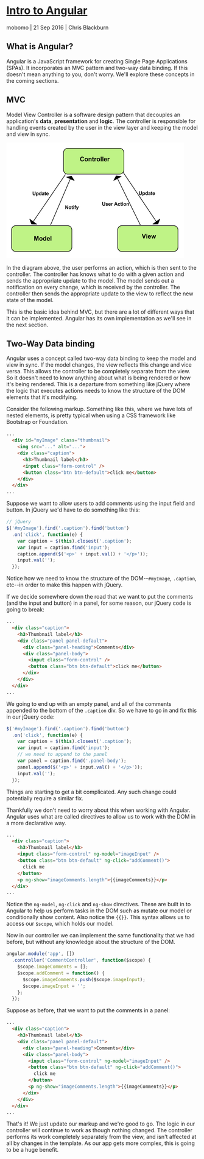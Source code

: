 # [Intro to Angular](http://blaqbern.github.io/intro-to-angular)

mobomo | 21 Sep 2016 | Chris Blackburn

## What is Angular?

Angular is a JavaScript framework for creating Single Page Applications (SPAs). It incorporates an MVC pattern and two-way data binding.
If this doesn't mean anything to you, don't worry. We'll explore these concepts in the coming sections.

## MVC

Model View Controller is a software design pattern that decouples an application's **data**, **presentation** and **logic**. The controller is responsible for handling events created by the user in the view layer and keeping the model and view in sync.

![MVC diagram](./images/mvc.png)

In the diagram above, the user performs an action, which is then sent to the controller. The controller has knows what to do with a given action and sends the appropriate update to the model. The model sends out a notification on every change, which is received by the controller. The controller then sends the appropriate update to the view to reflect the new state of the model.

This is the basic idea behind MVC, but there are a lot of different ways that it can be implemented. Angular has its own implementation as we'll see in the next section.

## Two-Way Data binding

Angular uses a concept called two-way data binding to keep the model and view in sync. If the model changes, the view reflects this change and vice versa. This allows the controller to be completely separate from the view. So it doesn't need to know anything about what is being rendered or how it's being rendered. This is a departure from something like jQuery where the logic that executes actions needs to know the structure of the DOM elements that it's modifying.

Consider the following markup. Something like this, where we have lots of nested elements, is pretty typical when using a CSS framework like Bootstrap or Foundation.

```html
...
  <div id="myImage" class="thumbnail">
    <img src="..." alt="...">
    <div class="caption">
      <h3>Thumbnail label</h3>
      <input class="form-control" />
      <button class="btn btn-default">click me</button>
    </div>
  </div>
...
```

Suppose we want to allow users to add comments using the input field and button. In jQuery we'd have to do something like this:

```js
// jQuery
$('#myImage').find('.caption').find('button')
  .on('click', function(e) {
    var caption = $(this).closest('.caption');
    var input = caption.find('input');
    caption.append($('<p>' + input.val() + '</p>'));
    input.val('');
  });
```

Notice how we need to know the structure of the DOM--`#myImage`, `.caption`, etc--in order to make this happen with jQuery.

If we decide somewhere down the road that we want to put the comments (and the input and button) in a panel, for some reason, our jQuery code is going to break:

```html
...
  <div class="caption">
    <h3>Thumbnail label</h3>
    <div class="panel panel-default">
      <div class="panel-heading">Comments</div>
      <div class="panel-body">
        <input class="form-control" />
        <button class="btn btn-default">click me</button>
      </div>
    </div>
  </div>
...
```

We going to end up with an empty panel, and all of the comments appended to the bottom of the `.caption` div. So we have to go in and fix this in our jQuery code:

```js
$('#myImage').find('.caption').find('button')
  .on('click', function(e) {
    var caption = $(this).closest('.caption');
    var input = caption.find('input');
    // we need to append to the panel
    var panel = caption.find('.panel-body');
    panel.append($('<p>' + input.val() + '</p>'));
    input.val('');
  });
```

Things are starting to get a bit complicated. Any such change could potentially require a similar fix.

Thankfully we don't need to worry about this when working with Angular. Angular uses what are called directives to allow us to work with the DOM in a more declarative way.

```html
...
  <div class="caption">
    <h3>Thumbnail label</h3>
    <input class="form-control" ng-model="imageInput" />
    <button class="btn btn-default" ng-click="addComment()">
      click me
    </button>
    <p ng-show="imageComments.length">{{imageComments}}</p>
  </div>
...
```

Notice the `ng-model`, `ng-click` and `ng-show` directives. These are built in to Angular to help us perform tasks in the DOM such as mutate our model or conditionally show content. Also notice the `{{}}`. This syntax allows us to access our `$scope`, which holds our model.

Now in our controller we can implement the same functionality that we had before, but without any knowledge about the structure of the DOM.

```js
angular.module('app', [])
  .controller('CommentController', function($scope) {
    $scope.imageComments = [];
    $scope.addComment = function() {
      $scope.imageComments.push($scope.imageInput);
      $scope.imageInput = '';
    };
  });
```

Suppose as before, that we want to put the comments in a panel:

```html
...
  <div class="caption">
    <h3>Thumbnail label</h3>
    <div class="panel panel-default">
      <div class="panel-heading">Comments</div>
      <div class="panel-body">
        <input class="form-control" ng-model="imageInput" />
        <button class="btn btn-default" ng-click="addComment()">
          click me
        </button>
        <p ng-show="imageComments.length">{{imageComments}}</p>
      </div>
    </div>
  </div>
...
```

That's it! We just update our markup and we're good to go. The logic in our controller will continue to work as though nothing changed. The controller performs its work completely separately from the view, and isn't affected at all by changes in the template. As our app gets more complex, this is going to be a huge benefit.
